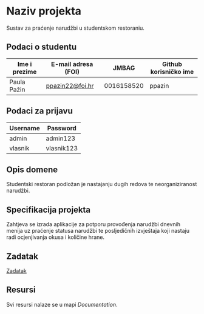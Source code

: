 # Naziv projekta
Sustav za praćenje narudžbi u studentskom restoraniu.

## Podaci o studentu

Ime i prezime | E-mail adresa (FOI) | JMBAG | Github korisničko ime
------------  | ------------------- | ----- | ---------------------
Paula Pažin | ppazin22@foi.hr | 0016158520 | ppazin

## Podaci za prijavu
Username | Password 
-------  | --------
admin | admin123
vlasnik | vlasnik123

## Opis domene
Studentski restoran podložan je nastajanju dugih redova te neorganiziranost narudžbi.

## Specifikacija projekta
Zahtjeva se izrada aplikacije za potporu provođenja narudžbi dnevnih menija uz praćenje statusa narudžbi te posljedičnih izvještaja koji nastaju radi ocjenjivanja okusa i količine hrane.

## Zadatak
[Zadatak](https://github.com/foivz/pi2024-zadace-ppazin/blob/master/Documentation/Zadatak%20-%20SCVZ.pdf)

## Resursi
Svi resursi nalaze se u mapi _Documentation_.
